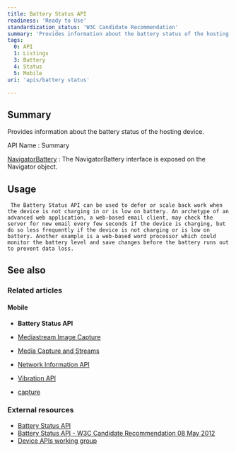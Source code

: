 ```yaml
---
title: Battery Status API
readiness: 'Ready to Use'
standardization_status: 'W3C Candidate Recommendation'
summary: 'Provides information about the battery status of the hosting device.'
tags:
  0: API
  1: Listings
  3: Battery
  4: Status
  5: Mobile
uri: 'apis/battery status'

---
```

## Summary

Provides information about the battery status of the hosting device.

API Name
:   Summary

[NavigatorBattery](/apis/battery_status/NavigatorBattery)
:   The NavigatorBattery interface is exposed on the Navigator object.

## Usage

     The Battery Status API can be used to defer or scale back work when the device is not charging in or is low on battery. An archetype of an advanced web application, a web-based email client, may check the server for new email every few seconds if the device is charging, but do so less frequently if the device is not charging or is low on battery. Another example is a web-based word processor which could monitor the battery level and save changes before the battery runs out to prevent data loss.

## See also

### Related articles

#### Mobile

-   **Battery Status API**

-   [Mediastream Image Capture](/apis/image_capture)

-   [Media Capture and Streams](/apis/media_capture_and_streams)

-   [Network Information API](/apis/network_information)

-   [Vibration API](/apis/vibration)

-   [capture](/html/attributes/capture)

### External resources

-   [Battery Status API](http://www.w3.org/TR/battery-status/)
-   [Battery Status API - W3C Candidate Recommendation 08 May 2012](http://www.w3.org/TR/2012/CR-battery-status-20120508/)
-   [Device APIs working group](http://www.w3.org/2009/dap/)
